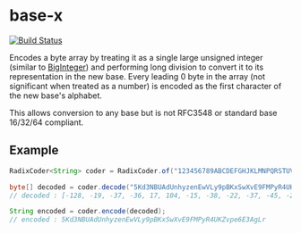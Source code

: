 # base-x

[![Build Status](https://img.shields.io/circleci/project/github/hunterwb/base-x.svg)](https://circleci.com/gh/hunterwb/base-x)

Encodes a byte array by treating it as a single large unsigned
integer (similar to [BigInteger](https://docs.oracle.com/javase/8/docs/api/java/math/BigInteger.html))
and performing long division to convert it to its representation in the new base.
Every leading 0 byte in the array (not significant when treated as a number)
is encoded as the first character of the new base's alphabet.

This allows conversion to any base but is not RFC3548 or standard base 16/32/64 compliant.

## Example

```java
RadixCoder<String> coder = RadixCoder.of("123456789ABCDEFGHJKLMNPQRSTUVWXYZabcdefghijkmnopqrstuvwxyz"); // base 58

byte[] decoded = coder.decode("5Kd3NBUAdUnhyzenEwVLy9pBKxSwXvE9FMPyR4UKZvpe6E3AgLr");
// decoded : [-128, -19, -37, -36, 17, 104, -15, -38, -22, -37, -45, -28, 76, 30, 63, -113, 90, 40, 76, 32, 41, -9, -118, -46, 106, -7, -123, -125, -92, -103, -34, 91, 25, 19, -92, -8, 99]

String encoded = coder.encode(decoded);
// encoded : 5Kd3NBUAdUnhyzenEwVLy9pBKxSwXvE9FMPyR4UKZvpe6E3AgLr
```